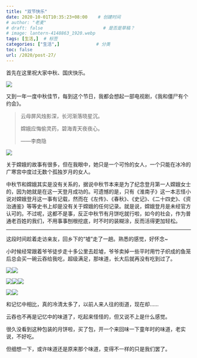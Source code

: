 ```yaml
---
title: "双节快乐"
date: 2020-10-01T10:35:23+08:00    # 创建时间
# author: "老麦"
# draft: false                       # 是否是草稿？
# image: lantern-4148863_1920.webp
tags: [生活,]  # 标签
categories: ["生活",]              # 分类
toc: false
url: /2020/post-27/
---
```


首先在这里祝大家中秋、国庆快乐。

![](post/laomai/2023/02/27/163fc2aef61293-1.webp)

又到一年一度中秋佳节，每到这个节日，我都会想起一部电视剧，《我和僵尸有个约会》。

> 云母屏风烛影深，长河渐落晓星沉。
>
> 嫦娥应悔偷灵药，碧海青天夜夜心。
>
> ——李商隐

![](post/laomai/2023/02/27/163fc2aef6a138-1.webp)

关于嫦娥的故事有很多，但在我眼中，她只是一个可怜的女人，一个只能在冰冷的广寒宫中度过无数个孤独岁月的女人。

中秋节和嫦娥其实是没有关系的，据说中秋节本来是为了纪念登月第一人嫦娥女士的，因为她就是在这一天登月成功的。可遗憾的是，只有《淮南子》这一本志怪小说对嫦娥登月这一事有记载，然而在《左传》、《春秋》、《史记》、《二十四史》、《资治通鉴》等等史书上却是没有关于嫦娥的任何记录。就是说，嫦娥登月是未经官方认可的。不过呢，这都不是事，反正中秋节有月饼吃就行啦，如今的社会，作为普通老百姓的我们，不用事事刨根挖底，时不时的装糊涂，反而活得更加轻松。

------

这段时间趁着走访亲友，回乡下的“墟”走了一趟。熟悉的感觉，好怀念~

小时候经常跟着爷爷徒步走十多公里去趁墟，爷爷卖掉一些平时用竹子织成的鱼笼后总会买一碗云吞给我吃，超级满足，那味道，长大后就再没有吃到过了。

![](post/laomai/2023/02/27/163fc2aef738cf-1.webp)![](post/laomai/2023/02/27/163fc2aef7b471-1.webp)

![](post/laomai/2023/02/27/163fc2aef82ea2-1.webp)![](post/laomai/2023/02/27/163fc2aef8a4b8-1.webp)![](post/laomai/2023/02/27/163fc2aef9437a-1.webp)

![](post/laomai/2023/02/27/163fc2aef9b1d1-1.webp)![](post/laomai/2023/02/27/163fc2aefa3868-1.webp)

和记忆中相比，真的冷清太多了，以前人来人往的街道，现在却……

云吞也不再是记忆中的味道了，吃起来怪怪的，但又说不上是什么感觉。

很久没看到这种包装的月饼啦，买了包，开一个来回味一下童年时的味道，老实说，不好吃。

但细想一下，或许味道还是原来那个味道，变得不一样的只是我们罢了。
